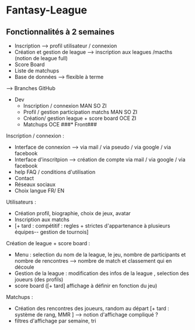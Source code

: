 # Fantasy-League

## Fonctionnalités à 2 semaines
* Inscription --> profil utilisateur / connexion 
* Création et gestion de league --> inscription aux leagues /macths (notion de league full)
* Score Board
* Liste de matchups
* Base de données --> flexible à terme 

--> Branches GitHub 

* Dev
    * Inscription / connexion MAN SO ZI
    * Profil / gestion participation matchs MAN SO ZI
    * Création/ gestion league + score board  OCE ZI 
    * Matchups OCE
    ###* Front###

Inscription / connexion : 
- Interface de connexion --> via mail / via pseudo / via google / via facebook
- Interface d'inscritpion --> création de compte via mail / via google / via facebook 
- help FAQ / conditions d'utilisation
- Contact
- Réseaux sociaux 
- Choix langue FR/ EN 

Utilisateurs : 
- Création profil, biographie, choix de jeux, avatar
- Inscription aux matchs
- [+ tard : compétitif : regles + strictes d'appartenance à plusieurs équipes-- gestion de tournois]

Création de league + score board : 
  - Menu : selection du nom de la league, le jeu, nombre de participants et nombre de rencontres 
  --> nombre de match et classement qui en découle
  - Gestion de la league : modification des infos de la league , selection des joueurs (des profils)
  - score board ([+ tard] affichage à définir en fonction du jeu)

Matchups :
  - Création des rencontres des joueurs, random au départ [+ tard : système de rang, MMR ]
  --> notion d'affichage compliqué ? 
  - filtres d'affichage par semaine, tri
